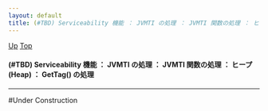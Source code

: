 ```yaml
---
layout: default
title: (#TBD) Serviceability 機能 ： JVMTI の処理 ： JVMTI 関数の処理 ： ヒープ (Heap) ： GetTag() の処理
---
```

[Up](noXO4dXFpA.html) [Top](../index.html)

#### (#TBD) Serviceability 機能 ： JVMTI の処理 ： JVMTI 関数の処理 ： ヒープ (Heap) ： GetTag() の処理

--- 
#Under Construction






